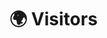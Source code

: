 
# 🌍 Visitors

<script type='text/javascript' id='clustrmaps' src='//cdn.clustrmaps.com/map_v2.js?cl=ffffff&w=300&t=tt&d=m205bLiFrUphe-xRqsWMcKXt02JYHpDCGfwMip5D3Xc'></script>

